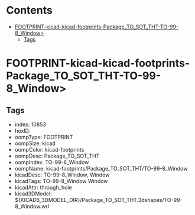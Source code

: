 



Contents
========

* [FOOTPRINT-kicad-kicad-footprints-Package_TO_SOT_THT-TO-99-8_Window>](#footprint-kicad-kicad-footprints-package_to_sot_tht-to-99-8_window)
	* [Tags](#tags)

# FOOTPRINT-kicad-kicad-footprints-Package_TO_SOT_THT-TO-99-8_Window>

## Tags

- index: 10853
- hexID: 
- oompType: FOOTPRINT
- oompSize: kicad
- oompColor: kicad-footprints
- oompDesc: Package_TO_SOT_THT
- oompIndex: TO-99-8_Window
- oompName: kicad-footprints/Package_TO_SOT_THT/TO-99-8_Window
- kicadDesc: TO-99-8_Window, Window
- kicadTags: TO-99-8_Window Window
- kicadAttr: through_hole
- kicad3DModel: ${KICAD6_3DMODEL_DIR}/Package_TO_SOT_THT.3dshapes/TO-99-8_Window.wrl

